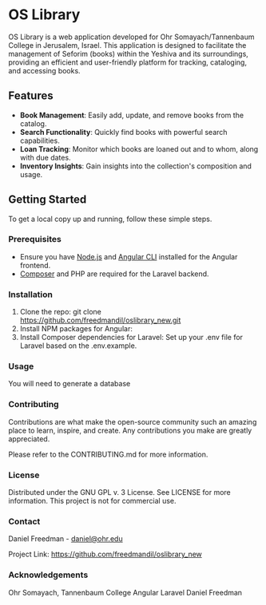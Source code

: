 # OS Library

OS Library is a web application developed for Ohr Somayach/Tannenbaum College in Jerusalem, Israel. This application is designed to facilitate the management of Seforim (books) within the Yeshiva and its surroundings, providing an efficient and user-friendly platform for tracking, cataloging, and accessing books.

## Features

- **Book Management**: Easily add, update, and remove books from the catalog.
- **Search Functionality**: Quickly find books with powerful search capabilities.
- **Loan Tracking**: Monitor which books are loaned out and to whom, along with due dates.
- **Inventory Insights**: Gain insights into the collection's composition and usage.

## Getting Started

To get a local copy up and running, follow these simple steps.

### Prerequisites

- Ensure you have [Node.js](https://nodejs.org/) and [Angular CLI](https://angular.io/cli) installed for the Angular frontend.
- [Composer](https://getcomposer.org/) and PHP are required for the Laravel backend.

### Installation

1. Clone the repo:
   git clone https://github.com/freedmandil/oslibrary_new.git
2. Install NPM packages for Angular:
3. Install Composer dependencies for Laravel:
Set up your .env file for Laravel based on the .env.example.

### Usage

You will need to generate a database

### Contributing

Contributions are what make the open-source community such an amazing place to learn, inspire, and create. Any contributions you make are greatly appreciated.

Please refer to the CONTRIBUTING.md for more information.

### License

Distributed under the GNU GPL v. 3 License. See LICENSE for more information. This project is not for commercial use.

### Contact

Daniel Freedman - daniel@ohr.edu

Project Link: https://github.com/freedmandil/oslibrary_new

### Acknowledgements

Ohr Somayach, Tannenbaum College
Angular
Laravel
Daniel Freedman
